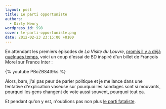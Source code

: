 ```yaml
---
layout: post
title: Le parti opportuniste
authors:
  - Dirty Henry
wordpress_id: 998
cover: le-parti-opportuniste.png
date: 2012-02-23 23:15:00 +0100
---
```


En attendant les premiers épisodes de _La Visite du Louvre_,
[promis il y a déjà quelques temps](975), voici un coup d'essai de BD inspiré
d'un billet de François Morel sur France Inter :

{% youtube PBoZBS4t9ks %}

Alors, bam, j'ai pas peur de parler politique et je me lance dans une tentative
d'explication vaseuse sur pourquoi les sondages sont si mouvants, pourquoi les
gens changent de vote aussi souvent, pourquoi tout ça.

<img509>
<img510>
<img512>

Et pendant qu'on y est, n'oublions pas non plus [le parti fataliste](390).
